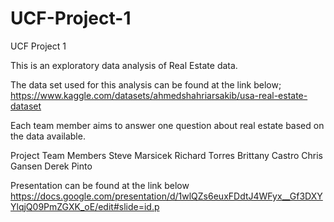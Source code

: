 # UCF-Project-1
UCF Project 1

This is an exploratory data analysis of Real Estate data.

The data set used for this analysis can be found at the link below;
https://www.kaggle.com/datasets/ahmedshahriarsakib/usa-real-estate-dataset

Each team member aims to answer one question about real estate based on the data available.

Project Team Members
  Steve Marsicek
  Richard Torres
  Brittany Castro
  Chris Gansen
  Derek Pinto

  Presentation can be found at the link below
  https://docs.google.com/presentation/d/1wlQZs6euxFDdtJ4WFyx__Gf3DXYYlqjQ09PmZGXK_oE/edit#slide=id.p
